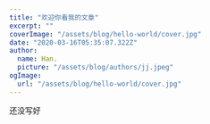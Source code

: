 ```yaml
---
title: "欢迎你看我的文章"
excerpt: ""
coverImage: "/assets/blog/hello-world/cover.jpg"
date: "2020-03-16T05:35:07.322Z"
author:
  name: Han.
  picture: "/assets/blog/authors/jj.jpeg"
ogImage:
  url: "/assets/blog/hello-world/cover.jpg"
---
```

还没写好